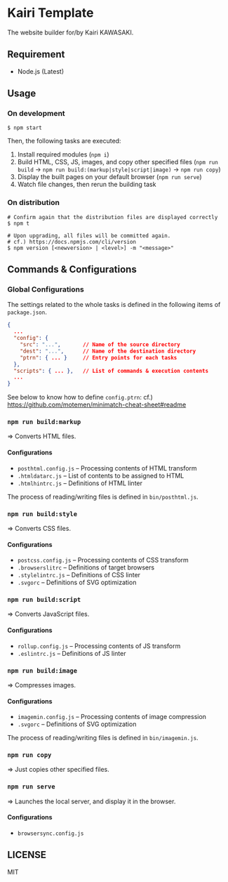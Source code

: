 Kairi Template
==============

The website builder for/by Kairi KAWASAKI.


Requirement
-----------

- Node.js (Latest)


Usage
-----

### On development

```shell
$ npm start
```

Then, the following tasks are executed:

1.	Install required modules
	(``npm i``)
2.	Build HTML, CSS, JS, images, and copy other specified files
	(``npm run build`` -> ``npm run build:(markup|style|script|image)`` -> ``npm run copy``)
3.	Display the built pages on your default browser
	(``npm run serve``)
4. Watch file changes, then rerun the building task

### On distribution

```shell
# Confirm again that the distribution files are displayed correctly
$ npm t

# Upon upgrading, all files will be committed again.
# cf.) https://docs.npmjs.com/cli/version
$ npm version [<newversion> | <level>] -m "<message>"
```


Commands & Configurations
-------------------------

### Global Configurations

The settings related to the whole tasks is defined in the following items of ``package.json``.

```json
{
  ...
  "config": {
    "src": "...",		// Name of the source directory
    "dest": "...",		// Name of the destination directory
    "ptrn": { ... }		// Entry points for each tasks
  },
  "scripts": { ... },	// List of commands & execution contents
  ...
}
```

See below to know how to define ``config.ptrn``:
cf.) https://github.com/motemen/minimatch-cheat-sheet#readme

### ``npm run build:markup``

=> Converts HTML files.

#### Configurations

- ``posthtml.config.js`` – Processing contents of HTML transform
- ``.htmldatarc.js`` – List of contents to be assigned to HTML
- ``.htmlhintrc.js`` – Definitions of HTML linter

The process of reading/writing files is defined in ``bin/posthtml.js``.

### ``npm run build:style``

=> Converts CSS files.

#### Configurations

- ``postcss.config.js`` – Processing contents of CSS transform
- ``.browserslitrc`` – Definitions of target browsers
- ``.stylelintrc.js`` – Definitions of CSS linter
- ``.svgorc`` – Definitions of SVG optimization

### ``npm run build:script``

=> Converts JavaScript files.

#### Configurations

- ``rollup.config.js`` – Processing contents of JS transform
- ``.eslintrc.js`` – Definitions of JS linter

### ``npm run build:image``

=> Compresses images.

#### Configurations

- ``imagemin.config.js`` – Processing contents of image compression
- ``.svgorc`` – Definitions of SVG optimization

The process of reading/writing files is defined in ``bin/imagemin.js``.

### ``npm run copy``

=> Just copies other specified files.

### ``npm run serve``

=> Launches the local server, and display it in the browser.

#### Configurations

- ``browsersync.config.js``


LICENSE
-------

MIT
